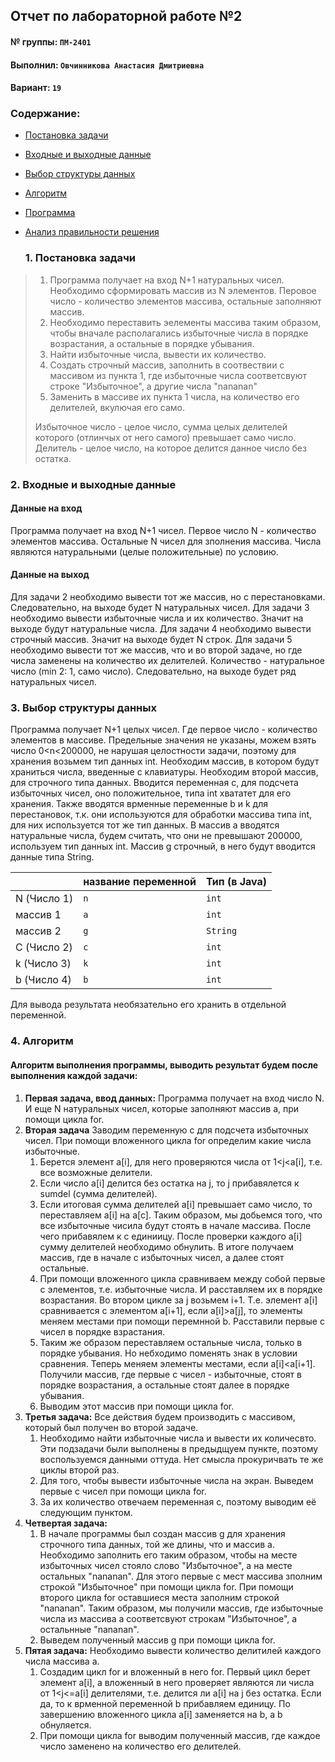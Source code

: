 ## Отчет по лабораторной работе №2

#### № группы: `ПМ-2401`

#### Выполнил: `Овчинникова Анастасия Дмитриевна`

#### Вариант: `19`

### Cодержание:

- [Постановка задачи](#1-постановка-задачи)
- [Входные и выходные данные](#2-входные-и-выходные-данные)
- [Выбор структуры данных](#3-выбор-структуры-данных)
- [Алгоритм](#4-алгоритм)
- [Программа](#5-программа)
- [Анализ правильности решения](#6-анализ-правильности-решения)

  ### 1. Постановка задачи
  
> 1) Программа получает на вход N+1 натуральных чисел. Необходимо сформировать массив из N элементов. Перовое число - количество элементов массива, остальные заполняют массив.
> 2) Необходимо переставить эелементы массива таким образом, чтобы вначале располагались избыточные числа в порядке возрастания, а остальные в порядке убывания.
> 3) Найти избыточные числа, вывести их количество.
> 4) Создать строчный массив, заполнить в соотвествии с массивом из пункта 1, где избыточные числа соответсвуют строке "Избыточное", а другие числа "nananan"
> 5) Заменить в массиве их пункта 1 числа, на количество его делителей, вкулючая его само.
>
> Избыточное число - целое число, сумма целых делителей которого (отлинчых от него самого) превышает само число.
> Делитель - целое число, на которое делится данное число без остатка.

### 2. Входные и выходные данные
#### Данные на вход
Программа получает на вход N+1 чисел. Первое число N - количество элементов массива. Остальные N чисел для зполнения массива. Числа являются натуральными (целые положительные) по условию.
#### Данные на выход
Для задачи 2 необходимо вывести тот же массив, но с перестановками. Следовательно, на выходе будет N натуральных чисел.
Для задачи 3 необходимо вывести избыточные числа и их количество. Значит на выходе будут натуральные числа.
Для задачи 4 необходимо вывести строчный массив. Значит на выходе будет N строк.
Для задачи 5 необходимо вывести тот же массив, что и во второй задаче, но где числа заменены на количество их делителей. Количество - натуральное число (min 2: 1, само число). 
Следовательно, на выходе будет ряд натуральных чисел.
### 3. Выбор структуры данных

Программа получает N+1 целых чисел. Где первое число - количество элементов в массиве. Предельные значения не указаны, можем взять число 0<n<200000, не нарушая целостности задачи, поэтому для хранения возьмем тип данных int. Необходим массив, в котором будут храниться числа, введенные с клавиатуры. Необходим второй массив, для строчного типа данных. Вводится переменная c, для подсчета избыточных чисел, оно положительное, типа int хвататет для его хранения. Также вводятся врменные переменные b и k для перестановок, т.к. они используются для обработки массива типа int, для них используется тот же тип данных.
В массив a вводятся натуральные числа, будем считать, что они не превышают 200000, используем тип данных int. Массив g строчный, в него будут вводится данные типа String.

|             | название переменной | Тип (в Java) | 
|-------------|---------------------|--------------|
| N (Число 1) | `n`                 | `int`        |
| массив 1    | `a`                 | `int`        |
| массив 2    | `g`                 | `String`     | (класс)
| C (Число 2) | `c`                 | `int`        |
| k (Число 3) | `k`                 | `int`        |
| b (Число 4) | `b`                 | `int`        |

Для вывода результата необязательно его хранить в отдельной переменной.


### 4. Алгоритм

#### Алгоритм выполнения программы, выводить результат будем после выполнения каждой задачи:

1. **Первая задача, ввод данных:**
   Программа получает на вход число N. И еще N натуральных чисел, которые заполняют массив a, при помощи цикла for.
2. **Вторая задача**
   Заводим переменную c для подсчета избыточных чисел. При помощи вложенного цикла for определим какие числа избыточные.
   1) Берется элемент a[i], для него проверяются числа от 1<j<a[i], т.е. все возможные делители.
   2) Если число a[i] делится без остатка на j, то j прибавялется к sumdel (сумма делителей).
   3) Если итоговая сумма делителей a[i] превышает само число, то переставляем a[i] на a[c]. Таким образом, мы добьемся того, что все избыточные чисила будут стоять в начале массива. После чего прибавялем к с единиицу. После проверки каждого a[i] сумму делителей необходимо обнулить.
      В итоге получаем массив, где в начале c избыточных чисел, а далее стоят остальные.
   4) При помощи вложенного цикла сравниваем между собой первые c элементов, т.е. избыточные числа. И расставляем их в порядке возрастания. Во втором цикле за j возьмем i+1. Т.е. элемент a[i] сравнивается с элементом a[i+1], если a[i]>a[j], то элементы меняем местами при помощи перемнной b.
      Расставили первые с чисел в порядке взрастания.
   5) Таким же образом переставляем остальные числа, только в порядке убывания. Но небходимо поменять знак в условии сравнения. Теперь меняем элементы местами, если a[i]<a[i+1].
  Получили массив, где первые с чисел - избыточные, стоят в порядке возрастания, а остальные стоят далее в порядке убывания.
   6) Выводим этот массив при помощи цикла for.
3. **Третья задача:**
   Все действия будем производить с массивом, который был получен во второй задаче.
   1) Необходимо найти избыточные числа и вывести их количесвто. Эти подзадачи были выполнены в предыдщуем пункте, поэтому воспользуемся данными оттуда. Нет смысла прокуричвать те же циклы второй раз.
   2) Для того, чтобы вывести избыточные числа на экран. Выведем первые с чисел при помощи цикла for.
   3) За их количество отвечаем переменная с, поэтому выводим её следующим пунктом.
4. **Четвертая задача:**
   1) В начале программы был создан массив g для хранения строчного типа данных, той же длины, что и массив a. Необходимо заполнить его таким образом, чтобы на месте избыточных чисел стояло слово "Избыточное", а на месте остальных "nananan".
Для этого первые с мест массива зполним строкой "Избыточное" при помощи цикла for. При помощи второго цикла for оставшиеся места заполним строкой "nananan".
Таким образом, мы получили массив, где избыточные числа из массива a соответсвуют строкам "Избыточное", а остальнные "nananan".
   3) Выведем полученный массив g при помощи цикла for.
5. **Пятая задача:**
   Необходимо вывести количество делитилей каждого числа массива a.
   1) Создадим цикл for и вложенный в него for. Первый цикл берет элемент a[i], а вложенный в него проверяет являются ли числа от 1<j<=a[i] делителями, т.е. делится ли a[i] на j без остатка. Если да, то к врменной переменной b прибавляем единицу. По завершению вложенного цикла a[i] заменяется на b, а b обнуляется.
   2) При помощи цикла for выводим полученный массив, где каждое число заменено на количество его делителей.
      

